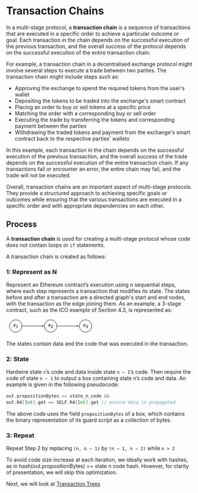 # Transaction Chains

In a multi-stage protocol, a **transaction chain** is a sequence of transactions that are executed in a specific order to achieve a particular outcome or goal. Each transaction in the chain depends on the successful execution of the previous transaction, and the overall success of the protocol depends on the successful execution of the entire transaction chain.

For example, a transaction chain in a decentralised exchange protocol might involve several steps to execute a trade between two parties. The transaction chain might include steps such as:

- Approving the exchange to spend the required tokens from the user's wallet
- Depositing the tokens to be traded into the exchange's smart contract
- Placing an order to buy or sell tokens at a specific price
- Matching the order with a corresponding buy or sell order
- Executing the trade by transferring the tokens and corresponding payment between the parties
- Withdrawing the traded tokens and payment from the exchange's smart contract back to the respective parties' wallets

In this example, each transaction in the chain depends on the successful execution of the previous transaction, and the overall success of the trade depends on the successful execution of the entire transaction chain. If any transactions fail or encounter an error, the entire chain may fail, and the trade will not be executed.

Overall, transaction chains are an important aspect of multi-stage protocols. They provide a structured approach to achieving specific goals or outcomes while ensuring that the various transactions are executed in a specific order and with appropriate dependencies on each other.


## Process

A **transaction chain** is used for creating a multi-stage protocol whose code does not contain loops or `if` statements. 

A transaction chain is created as follows:

### 1: Represent as N
Represent an Ethereum contract’s execution using n sequential steps, where each step represents a transaction that modifies its state. The states before and after a transaction are a directed graph's start and end nodes, with the transaction as the edge joining them. As an example, a 3-stage contract, such as the ICO example of Section 4.3, is represented as:

![](../../../assets/img/scs/tx-chain.png)

The states contain data and the code that was executed in the transaction.

### 2: State

Hardwire state `n`’s code and data inside state `n − 1`’s code. Then require the code of state `n − 1` to output a box containing state n’s code and data. An example is given in the following pseudocode:

```scala
out.propositionBytes == state_n_code &&
out.R4[Int].get == SELF.R4[Int].get // ensure data is propagated
```

The above code uses the field `propositionBytes` of a box, which contains the binary representation of its guard script as a collection of bytes.

### 3: Repeat

Repeat Step 2 by replacing `(n, n − 1)` by `(n − 1, n − 2)` while `n > 2`


To avoid code size increase at each iteration, we ideally work with hashes, as in hash(out.propositionBytes) == state n code hash. However, for clarity of presentation, we will skip this optimization.

Next, we will look at [Transaction Trees](tx-tree.md)